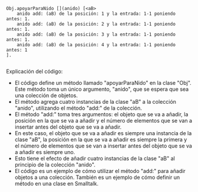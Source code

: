 ```smalltalk
Obj.apoyarParaNido [](anido) [<aB>
	anido add: (aB) de la posición: 1 y la entrada: 1-1 poniendo antes: 1.
	anido add: (aB) de la posición: 2 y la entrada: 1-1 poniendo antes: 1.
	anido add: (aB) de la posición: 3 y la entrada: 1-1 poniendo antes: 1.
	anido add: (aB) de la posición: 4 y la entrada: 1-1 poniendo antes: 1
].


```

Explicación del código:

* El código define un método llamado "apoyarParaNido" en la clase "Obj". Este método toma un único argumento, "anido", que se espera que sea una colección de objetos.
* El método agrega cuatro instancias de la clase "aB" a la colección "anido", utilizando el método "add:" de la colección.
* El método "add:" toma tres argumentos: el objeto que se va a añadir, la posición en la que se va a añadir y el número de elementos que se van a insertar antes del objeto que se va a añadir.
* En este caso, el objeto que se va a añadir es siempre una instancia de la clase "aB", la posición en la que se va a añadir es siempre la primera y el número de elementos que se van a insertar antes del objeto que se va a añadir es siempre uno.
* Esto tiene el efecto de añadir cuatro instancias de la clase "aB" al principio de la colección "anido".
* El código es un ejemplo de cómo utilizar el método "add:" para añadir objetos a una colección. También es un ejemplo de cómo definir un método en una clase en Smalltalk.
